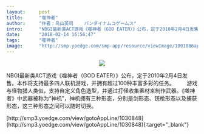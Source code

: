 ```yaml
---
layout:     post
title:      "噬神者"
author:     "作者：鸟山英司    バンダイナムコゲームス"
intro:      "NBGI最新类ACT游戏《噬神者（GOD EATER）》公布，定于2010年2月4日发售。本作将支持最多四人联机游戏，并拥有超过100种丰富多彩的任务。 　　游戏与怪物猎人类似，支持自定义角色造型，并通过打怪收集素材来制作武器。《噬神者》中武器被称为“神机”，神机拥有三种形态，分别是剑形态、铳枪形态以及捕获形态，这三种形态之间可以随时切换。"
date:       "2018-02-14 16:56:47"
tags:       "噬神者"
image:      "http://smp.yoedge.com/smp-app/resource/viewImage/1001086appline.png"
---
```

<div style="text-align: center">
<p><img src="http://smp.yoedge.com/smp-app/resource/viewImage/1001086appline.png"/></p>
</div>
<p class="post-meta">
<span>NBGI最新类ACT游戏《噬神者（GOD EATER）》公布，定于2010年2月4日发售。本作将支持最多四人联机游戏，并拥有超过100种丰富多彩的任务。 　　游戏与怪物猎人类似，支持自定义角色造型，并通过打怪收集素材来制作武器。《噬神者》中武器被称为“神机”，神机拥有三种形态，分别是剑形态、铳枪形态以及捕获形态，这三种形态之间可以随时切换。</span>
</p>
[http://smp3.yoedge.com/view/gotoAppLine/1030848](http://smp3.yoedge.com/view/gotoAppLine/1030848){:target="_blank"}


